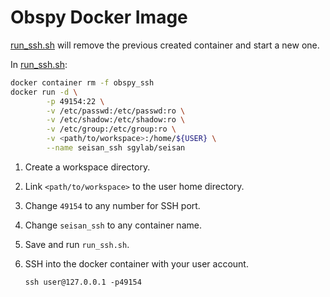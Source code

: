 # Obspy Docker Image

[run_ssh.sh](run_ssh.sh) will remove the previous created container and start a new one.



In [run_ssh.sh](run_ssh.sh):

``` bash
docker container rm -f obspy_ssh
docker run -d \
        -p 49154:22 \
        -v /etc/passwd:/etc/passwd:ro \
        -v /etc/shadow:/etc/shadow:ro \
        -v /etc/group:/etc/group:ro \
        -v <path/to/workspace>:/home/${USER} \
        --name seisan_ssh sgylab/seisan
```

1. Create a workspace directory.
2. Link `<path/to/workspace>` to the user home directory.
3. Change `49154` to any number for SSH port.
4. Change `seisan_ssh` to any container name.
5. Save and run `run_ssh.sh`.
6. SSH into the docker container with your user account.

       ssh user@127.0.0.1 -p49154
